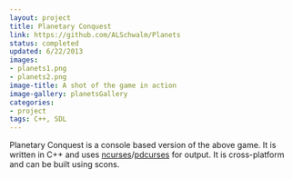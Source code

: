 ```yaml
---
layout: project
title: Planetary Conquest
link: https://github.com/ALSchwalm/Planets
status: completed
updated: 6/22/2013
images:
- planets1.png
- planets2.png
image-title: A shot of the game in action
image-gallery: planetsGallery
categories:
- project
tags: C++, SDL
---
```


Planetary Conquest is a console based version of the above game. It is written in C++
and uses [ncurses][ncurses]/[pdcurses][pdcurses] for output. It is cross-platform and
can be built using scons.

[ncurses]: https://www.gnu.org/software/ncurses/
[pdcurses]: http://pdcurses.sourceforge.net/

